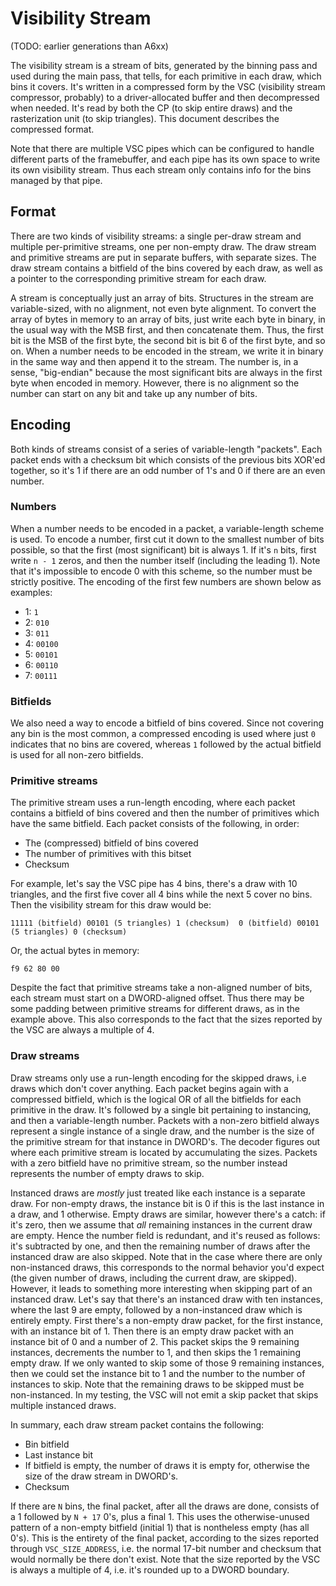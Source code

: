 # Visibility Stream

(TODO: earlier generations than A6xx)

The visibility stream is a stream of bits, generated by the binning pass and used during the main pass, that tells, for each primitive in each draw, which bins it covers. It's written in a compressed form by the VSC (visibility stream compressor, probably) to a driver-allocated buffer and then decompressed when needed. It's read by both the CP (to skip entire draws) and the rasterization unit (to skip triangles). This document describes the compressed format.

Note that there are multiple VSC pipes which can be configured to handle different parts of the framebuffer, and each pipe has its own space to write its own visibility stream. Thus each stream only contains info for the bins managed by that pipe.

## Format

There are two kinds of visibility streams: a single per-draw stream and multiple per-primitive streams, one per non-empty draw. The draw stream and primitive streams are put in separate buffers, with separate sizes. The draw stream contains a bitfield of the bins covered by each draw, as well as a pointer to the corresponding primitive stream for each draw.

A stream is conceptually just an array of bits. Structures in the stream are variable-sized, with no alignment, not even byte alignment. To convert the array of bytes in memory to an array of bits, just write each byte in binary, in the usual way with the MSB first, and then concatenate them. Thus, the first bit is the MSB of the first byte, the second bit is bit 6 of the first byte, and so on. When a number needs to be encoded in the stream, we write it in binary in the same way and then append it to the stream. The number is, in a sense, "big-endian" because the most significant bits are always in the first byte when encoded in memory. However, there is no alignment so the number can start on any bit and take up any number of bits.

## Encoding

Both kinds of streams consist of a series of variable-length "packets". Each packet ends with a checksum bit which consists of the previous bits XOR'ed together, so it's 1 if there are an odd number of 1's and 0 if there are an even number.

### Numbers

When a number needs to be encoded in a packet, a variable-length scheme is used. To encode a number, first cut it down to the smallest number of bits possible, so that the first (most significant) bit is always 1. If it's `n` bits, first write `n - 1` zeros, and then the number itself (including the leading 1). Note that it's impossible to encode 0 with this scheme, so the number must be strictly positive. The encoding of the first few numbers are shown below as examples:

- 1: `1`
- 2: `010`
- 3: `011`
- 4: `00100`
- 5: `00101`
- 6: `00110`
- 7: `00111`

### Bitfields

We also need a way to encode a bitfield of bins covered. Since not covering any bin is the most common, a compressed encoding is used where just `0` indicates that no bins are covered, whereas `1` followed by the actual bitfield is used for all non-zero bitfields.

### Primitive streams

The primitive stream uses a run-length encoding, where each packet contains a bitfield of bins covered and then the number of primitives which have the same bitfield. Each packet consists of the following, in order:

- The (compressed) bitfield of bins covered
- The number of primitives with this bitset
- Checksum

For example, let's say the VSC pipe has 4 bins, there's a draw with 10 triangles, and the first five cover all 4 bins while the next 5 cover no bins. Then the visibility stream for this draw would be:

`11111 (bitfield) 00101 (5 triangles) 1 (checksum)  0 (bitfield) 00101 (5 triangles) 0 (checksum)`

Or, the actual bytes in memory:

`f9 62 80 00`

Despite the fact that primitive streams take a non-aligned number of bits, each stream must start on a DWORD-aligned offset. Thus there may be some padding between primitive streams for different draws, as in the example above. This also corresponds to the fact that the sizes reported by the VSC are always a multiple of 4.

### Draw streams

Draw streams only use a run-length encoding for the skipped draws, i.e draws which don't cover anything. Each packet begins again with a compressed bitfield, which is the logical OR of all the bitfields for each primitive in the draw. It's followed by a single bit pertaining to instancing, and then a variable-length number. Packets with a non-zero bitfield always represent a single instance of a single draw, and the number is the size of the primitive stream for that instance in DWORD's. The decoder figures out where each primitive stream is located by accumulating the sizes. Packets with a zero bitfield have no primitive stream, so the number instead represents the number of empty draws to skip.

Instanced draws are *mostly* just treated like each instance is a separate draw. For non-empty draws, the instance bit is 0 if this is the last instance in a draw, and 1 otherwise. Empty draws are similar, however there's a catch: if it's zero, then we assume that *all* remaining instances in the current draw are empty. Hence the number field is redundant, and it's reused as follows: it's subtracted by one, and then the remaining number of draws after the instanced draw are also skipped. Note that in the case where there are only non-instanced draws, this corresponds to the normal behavior you'd expect (the given number of draws, including the current draw, are skipped). However, it leads to something more interesting when skipping part of an instanced draw. Let's say that there's an instanced draw with ten instances, where the last 9 are empty, followed by a non-instanced draw which is entirely empty. First there's a non-empty draw packet, for the first instance, with an instance bit of 1. Then there is an empty draw packet with an instance bit of 0 and a number of 2. This packet skips the 9 remaining instances, decrements the number to 1, and then skips the 1 remaining empty draw. If we only wanted to skip some of those 9 remaining instances, then we could set the instance bit to 1 and the number to the number of instances to skip. Note that the remaining draws to be skipped must be non-instanced. In my testing, the VSC will not emit a skip packet that skips multiple instanced draws.

In summary, each draw stream packet contains the following:
- Bin bitfield
- Last instance bit
- If bitfield is empty, the number of draws it is empty for, otherwise the size of the draw stream in DWORD's.
- Checksum

If there are `N` bins, the final packet, after all the draws are done, consists of a 1 followed by `N + 17` 0's, plus a final 1. This uses the otherwise-unused pattern of a non-empty bitfield (initial 1) that is nontheless empty (has all 0's). This is the entirety of the final packet, according to the sizes reported through `VSC_SIZE_ADDRESS`, i.e. the normal 17-bit number and checksum that would normally be there don't exist. Note that the size reported by the VSC is always a multiple of 4, i.e. it's rounded up to a DWORD boundary.